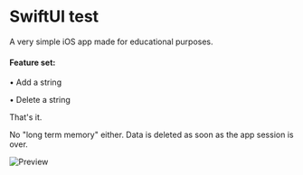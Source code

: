 # SwiftUI test
A very simple iOS app made for educational purposes.

#### Feature set:
• Add a string

• Delete a string

That's it.

No "long term memory" either. Data is deleted as soon as the app session is over. 


![Preview](https://github.com/user-attachments/assets/0a199a02-1d7d-4c53-a8aa-3d01b32e1d8f)
